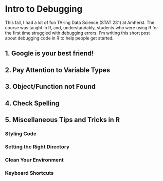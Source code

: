 # Intro to Debugging

This fall, I had a lot of fun TA-ing Data Science (STAT 231) at Amherst. The course was taught in R, and, understandably, students who were using R for the first time struggled with debugging errors. I'm writing this short post about debugging code in R to help people get started. 

## 1. Google is your best friend!


## 2. Pay Attention to Variable Types

## 3. Object/Function not Found

## 4. Check Spelling

## 5. Miscellaneous Tips and Tricks in R

### Styling Code

### Setting the Right Directory

### Clean Your Environment

### Keyboard Shortcuts

